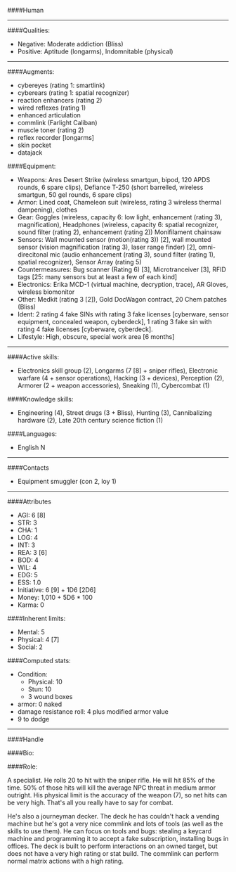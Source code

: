 ####Human

____
####Qualities:

- Negative: Moderate addiction (Bliss)
- Positive: Aptitude (longarms), Indomnitable (physical)

____
####Augments:

- cybereyes (rating 1: smartlink)
- cyberears (rating 1: spatial recognizer)
- reaction enhancers (rating 2)
- wired reflexes (rating 1)
- enhanced articulation
- commlink (Farlight Caliban)
- muscle toner (rating 2)
- reflex recorder [longarms]
- skin pocket
- datajack

####Equipment:

- Weapons: Ares Desert Strike (wireless smartgun, bipod, 120 APDS rounds, 6 spare clips), Defiance T-250 (short barrelled, wireless smartgun, 50 gel rounds, 6 spare clips)
- Armor: Lined coat, Chameleon suit (wireless, rating 3 wireless thermal dampening), clothes
- Gear: Goggles (wireless, capacity 6: low light, enhancement (rating 3), magnification), Headphones (wireless, capacity 6: spatial recognizer, sound filter (rating 2), enhancement (rating 2)) Monifilament chainsaw
- Sensors: Wall mounted sensor (motion(rating 3)) [2], wall mounted sensor (vision magnification (rating 3), laser range finder) [2], omni-direcitonal mic (audio enhancement (rating 3), sound filter (rating 1), spatial recognizer), Sensor Array (rating 5)
- Countermeasures: Bug scanner (Rating 6) [3], Microtranceiver [3], RFID tags [25: many sensors but at least a few of each kind]
- Electronics: Erika MCD-1 (virtual machine, decryption, trace), AR Gloves, wireless biomonitor
- Other: Medkit (rating 3 [2]), Gold DocWagon contract, 20 Chem patches (Bliss)
- Ident: 2 rating 4 fake SINs with rating 3 fake licenses [cyberware, sensor equipment, concealed weapon, cyberdeck], 1 rating 3 fake sin with rating 4 fake licenses [cyberware, cyberdeck].
- Lifestyle: High, obscure, special work area [6 months]

____
####Active skills:

- Electronics skill group (2), Longarms (7 [8] + sniper rifles), Electronic warfare (4 + sensor operations), Hacking (3 + devices), Perception (2), Armorer (2 + weapon accessories), Sneaking (1), Cybercombat (1)

####Knowledge skills:

- Engineering (4), Street drugs (3 + Bliss), Hunting (3), Cannibalizing hardware (2), Late 20th century science fiction (1)

####Languages:

- English N

____
####Contacts

- Equipment smuggler (con 2, loy 1)

____
####Attributes

- AGI: 6 [8]
- STR: 3
- CHA: 1
- LOG: 4
- INT: 3
- REA: 3 [6]
- BOD: 4
- WIL: 4
- EDG: 5
- ESS: 1.0
- Initiative: 6 [9] + 1D6 [2D6]
- Money: 1,010 + 5D6 * 100
- Karma: 0

####Inherent limits:

- Mental: 5
- Physical: 4 [7]
- Social: 2

####Computed stats:

- Condition:
	- Physical: 10
	- Stun: 10
	- 3 wound boxes
- armor: 0 naked
- damage resistance roll: 4 plus modified armor value
- 9 to dodge

____
####Handle

####Bio:

####Role:

A specialist. He rolls 20 to hit with the sniper rifle. He will hit 85% of the time. 50% of those hits will kill the average NPC threat in medium armor outright. His physical limit is the accuracy of the weapon (7), so net hits can be very high. That's all you really have to say for combat.

He's also a journeyman decker. The deck he has couldn't hack a vending machine but he's got a very nice commlink and lots of tools (as well as the skills to use them). He can focus on tools and bugs: stealing a keycard machine and programming it to accept a fake subscription, installing bugs in offices. The deck is built to perform interactions on an owned target, but does not have a very high rating or stat build. The commlink can perform normal matrix actions with a high rating.

